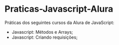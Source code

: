# Praticas-Javascript-Alura

Práticas dos seguintes cursos da Alura de JavaScript:
- Javascript: Métodos e Arrays;
- Javascript: Criando requisições;

